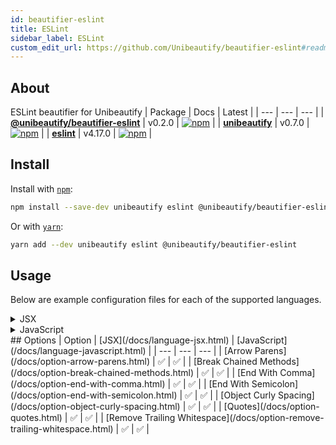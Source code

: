 ```yaml
---
id: beautifier-eslint
title: ESLint
sidebar_label: ESLint
custom_edit_url: https://github.com/Unibeautify/beautifier-eslint#readme
---
```

## About
ESLint beautifier for Unibeautify
| Package | Docs | Latest |
| --- | --- | --- |
| **[@unibeautify/beautifier-eslint](https://www.npmjs.com/package/@unibeautify/beautifier-eslint)** | v0.2.0 | [![npm](https://img.shields.io/npm/v/@unibeautify/beautifier-eslint.svg)](https://www.npmjs.com/package/@unibeautify/beautifier-eslint) |
| **[unibeautify](https://www.npmjs.com/package/unibeautify)** | v0.7.0 | [![npm](https://img.shields.io/npm/v/unibeautify.svg)](https://www.npmjs.com/package/unibeautify) |
| **[eslint](https://www.npmjs.com/package/eslint)** | v4.17.0 | [![npm](https://img.shields.io/npm/v/eslint.svg)](https://www.npmjs.com/package/eslint) |
## Install
Install with [`npm`](https://www.npmjs.com/):
```bash
npm install --save-dev unibeautify eslint @unibeautify/beautifier-eslint
```
Or with [`yarn`](https://yarnpkg.com/):
```bash
yarn add --dev unibeautify eslint @unibeautify/beautifier-eslint
```
## Usage
Below are example configuration files for each of the supported languages.
<details><summary>JSX</summary>
A `.unibeautifyrc.json` file would look like the following:
```json
{
  "JSX": {
    "beautifiers": [
      "ESLint"
    ]
  }
}
```
</details>
<details><summary>JavaScript</summary>
A `.unibeautifyrc.json` file would look like the following:
```json
{
  "JavaScript": {
    "beautifiers": [
      "ESLint"
    ]
  }
}
```
</details>
## Options
| Option | [JSX](/docs/language-jsx.html) | [JavaScript](/docs/language-javascript.html) |
| --- | --- | --- |
| [Arrow Parens](/docs/option-arrow-parens.html) | &#9989; | &#9989; |
| [Break Chained Methods](/docs/option-break-chained-methods.html) | &#9989; | &#9989; |
| [End With Comma](/docs/option-end-with-comma.html) | &#9989; | &#9989; |
| [End With Semicolon](/docs/option-end-with-semicolon.html) | &#9989; | &#9989; |
| [Object Curly Spacing](/docs/option-object-curly-spacing.html) | &#9989; | &#9989; |
| [Quotes](/docs/option-quotes.html) | &#9989; | &#9989; |
| [Remove Trailing Whitespace](/docs/option-remove-trailing-whitespace.html) | &#9989; | &#9989; |
